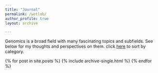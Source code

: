```yaml
---
title: "Journal"
permalink: /wetlab/
author_profile: true
layout: archive

---
```


Genomics is a broad field with many fascinating topics and subfields. See below for my thoughts and perspectives on them. click [here](/wetlab-categories/) to sort by category.

{% for post in site.posts %}
  {% include archive-single.html %}
{% endfor %}
